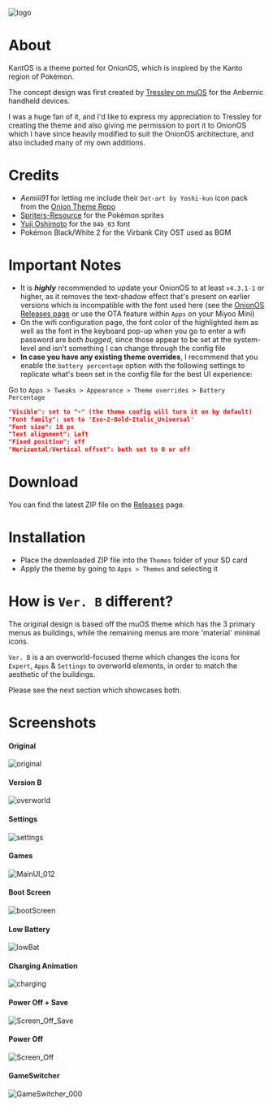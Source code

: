 ![logo](https://github.com/user-attachments/assets/2a0d50dc-60bf-4c85-b4d4-b87e19013db6)

# About

KantOS is a theme ported for OnionOS, which is inspired by the Kanto region of Pokémon.

The concept design was first created by [Tressley on muOS](https://github.com/Tressley/KantOS/tree/main) for the Anbernic handheld devices. 

I was a huge fan of it, and I'd like to express my appreciation to Tressley for creating the theme and also giving me permission to port it to OnionOS which I have since heavily modified to suit the OnionOS architecture, and also included many of my own additions.

# Credits

- *Aemiii91* for letting me include their `Dot-art by Yoshi-kun` icon pack from the [Onion Theme Repo](https://github.com/OnionUI/Themes/blob/main/generated/icons_standalone/index.md)
- [Spriters-Resource](https://www.spriters-resource.com) for the Pokémon sprites
- [Yuji Oshimoto](http://www.04.jp.org/) for the `04b_03` font
- Pokémon Black/White 2 for the Virbank City OST used as BGM

# Important Notes

- It is ***highly*** recommended to update your OnionOS to at least `v4.3.1-1` or higher, as it removes the text-shadow effect that's present on earlier versions which is incompatible with the font used here (see the [OnionOS Releases page](https://github.com/OnionUI/Onion/releases) or use the OTA feature within `Apps` on your Miyoo Mini)
- On the wifi configuration page, the font color of the highlighted item as well as the font in the keyboard pop-up when you go to enter a wifi password are both *bugged*, since those appear to be set at the system-level and isn't something I can change through the config file
- **In case you have any existing theme overrides**, I recommend that you enable the `battery percentage` option with the following settings to replicate what's been set in the config file for the best UI experience:

Go to `Apps > Tweaks > Appearance > Theme overrides > Battery Percentage`

```json
"Visible": set to "-" (the theme config will turn it on by default)
"Font family": set to 'Exo-2-Bold-Italic_Universal'
"Font size": 18 px
"Text alignment": Left
"Fixed position": off
"Horizontal/Vertical offset": both set to 0 or off
```

# Download

You can find the latest ZIP file on the [Releases](https://github.com/antonlabz/KantOS/releases) page.

# Installation

- Place the downloaded ZIP file into the `Themes` folder of your SD card
- Apply the theme by going to `Apps > Themes` and selecting it

# How is `Ver. B` different?

The original design is based off the muOS theme which has the 3 primary menus as buildings, while the remaining menus are more 'material' minimal icons.

`Ver. B` is a an overworld-focused theme which changes the icons for `Expert`, `Apps` & `Settings` to overworld elements, in order to match the aesthetic of the buildings.

Please see the next section which showcases both.

# Screenshots

#### Original

![original](https://github.com/user-attachments/assets/84aa3e1a-4059-471a-aba8-28ef43c0eca6)

#### Version B

![overworld](https://github.com/user-attachments/assets/99e8d3f5-b592-4a6b-ae71-2e05cc8a5a9c)

#### Settings
![settings](https://github.com/user-attachments/assets/027e7bcd-edc4-44dc-b3db-cad3d9a01620)

#### Games
![MainUI_012](https://github.com/user-attachments/assets/236ee89b-726b-4de2-8f31-1fc6d8c972fd)

#### Boot Screen
![bootScreen](https://github.com/user-attachments/assets/a7d30d8a-e063-450b-9886-08cf51e18131)

#### Low Battery
![lowBat](https://github.com/user-attachments/assets/40feca0d-f9d9-4b00-acd3-f72491f2d948)

#### Charging Animation
![charging](https://github.com/user-attachments/assets/15dfebf1-7684-4344-901e-03d14085d978)

#### Power Off + Save
![Screen_Off_Save](https://github.com/user-attachments/assets/2e0cc05f-de3c-4c0e-b57e-64bf2516207b)

#### Power Off
![Screen_Off](https://github.com/user-attachments/assets/c4bdab6a-4962-4a36-8059-b307de227a6d)

#### GameSwitcher
![GameSwitcher_000](https://github.com/user-attachments/assets/3a242d26-fed9-4d9d-bc6d-28fc0fdcc186)
